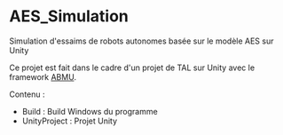 # AES_Simulation
Simulation d'essaims de robots autonomes basée sur le modèle AES sur Unity

Ce projet est fait dans le cadre d'un projet de TAL sur Unity avec le framework [ABMU](https://github.com/cheliotk/unity_abm_framework).

Contenu :
* Build : Build Windows du programme
* UnityProject : Projet Unity
